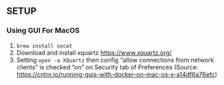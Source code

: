 ## SETUP

### Using GUI For MacOS

1. `brew install socat`
2. Download and install xquartz https://www.xquartz.org/
3. Setting
`open -a XQuartz` then config “allow connections from network clients” is checked “on” on Security tab of Preferences
(Source: https://cntnr.io/running-guis-with-docker-on-mac-os-x-a14df6a76efc)
